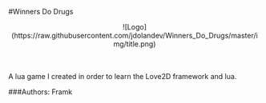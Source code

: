 #Winners Do Drugs
<p align="center">
![Logo](https://raw.githubusercontent.com/jdolandev/Winners_Do_Drugs/master/img/title.png)
</p>
<br><br>
A lua game I created in order to learn the Love2D framework and lua.<br>

###Authors:
Framk
